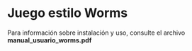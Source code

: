 # Juego estilo Worms

Para información sobre instalación y uso, consulte el archivo **manual_usuario_worms.pdf**

